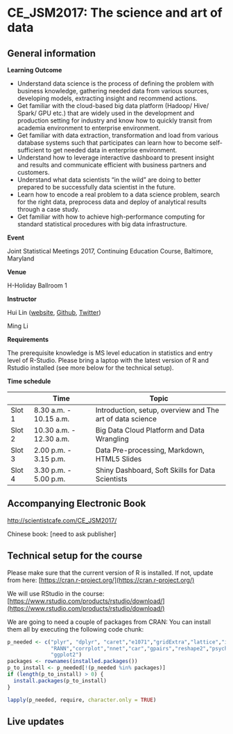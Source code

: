 # CE_JSM2017: The science and art of data


## General information

**Learning Outcome**

- Understand data science is the process of defining the problem with business knowledge, gathering needed data from various sources, developing models, extracting insight and recommend actions.
- Get familiar with the cloud-based big data platform (Hadoop/ Hive/ Spark/ GPU etc.) that are widely used in the development and production setting for industry and know how to quickly transit from academia environment to enterprise environment.
- Get familiar with data extraction, transformation and load from various database systems such that participates can learn how to become self- sufficient to get needed data in enterprise environment.
- Understand how to leverage interactive dashboard to present insight and results and communicate efficient with business partners and customers.
- Understand what data scientists “in the wild” are doing to better prepared to be successfully data scientist in the future.
- Learn how to encode a real problem to a data science problem, search for the right data, preprocess data and deploy of analytical results through a case study.
- Get familiar with how to achieve high-performance computing for standard statistical procedures with big data infrastructure.

**Event**

Joint Statistical Meetings 2017, Continuing Education Course, Baltimore, Maryland

**Venue**

H-Holiday Ballroom 1

**Instructor** 

Hui Lin ([website](http://scientistcafe.com), [Github](https://github.com/happyrabbit), [Twitter](https://twitter.com/gossip_rabbit))

Ming Li 

**Requirements**

The prerequisite knowledge is MS level education in statistics and entry level of R-Studio.
Please bring a laptop with the latest version of R and Rstudio installed (see more below for the technical setup). 

**Time schedule**

|  | Time | Topic |
|--------|-------------------------|---------------------------------------------------------|
| Slot 1 | 8.30 a.m. - 10.15 a.m. | Introduction, setup, overview and The art of data science |
| Slot 2 | 10.30 a.m. - 12.30 a.m. | Big Data Cloud Platform and Data Wrangling |
| Slot 3 | 2.00 p.m. - 3.15 p.m. | Data Pre-processing, Markdown, HTML5 Slides|
| Slot 4 | 3.30 p.m. - 5.00 p.m. | Shiny Dashboard, Soft Skills for Data Scientists|


## Accompanying Electronic Book

http://scientistcafe.com/CE_JSM2017/

Chinese book: [need to ask publisher]

## Technical setup for the course

Please make sure that the current version of R is installed. If not, update from here: [https://cran.r-project.org/](https://cran.r-project.org/)

We will use RStudio in the course: [https://www.rstudio.com/products/rstudio/download/](https://www.rstudio.com/products/rstudio/download/)

We are going to need a couple of packages from CRAN: You can install them all by executing the following code chunk:


```r
p_needed <- c("plyr", "dplyr", "caret","e1071","gridExtra","lattice","imputeMissings",
              "RANN","corrplot","nnet","car","gpairs","reshape2","psych","tidyr",
              "ggplot2")
packages <- rownames(installed.packages())
p_to_install <- p_needed[!(p_needed %in% packages)]
if (length(p_to_install) > 0) {
  install.packages(p_to_install)
}

lapply(p_needed, require, character.only = TRUE)
```


## Live updates

